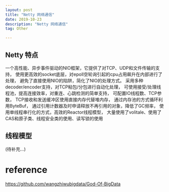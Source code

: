 ```yaml
---
layout: post
title: "Netty 网络通信"
date: 2019-10-23
description: "Netty 网络通信"
tag: Other

---
```



## Netty 特点

一个高性能、异步事件驱动的NIO框架，它提供了对TCP、UDP和文件传输的支持，
使用更高效的socket底层，对epoll空轮询引起的cpu占用飙升在内部进行了处理，
避免了直接使用NIO的陷阱，简化了NIO的处理方式。
采用多种decoder/encoder支持，对TCP粘包/分包进行自动化处理，
可使用接受/处理线程池，提高连接效率，对重连、心跳检测的简单支持，
可配置IO线程数、TCP参数， TCP接收和发送缓冲区使用直接内存代替堆内存，
通过内存池的方式循环利用ByteBuf，
通过引用计数器及时申请释放不再引用的对象，降低了GC频率，
使用单线程串行化的方式，高效的Reactor线程模型，
大量使用了volitale、使用了CAS和原子类、线程安全类的使用、读写锁的使用


## 线程模型








(待补充...)

# reference

https://github.com/wangzhiwubigdata/God-Of-BigData





